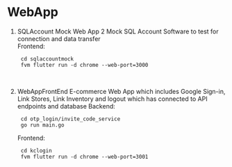 # WebApp
1. SQLAccount Mock Web App 2
   Mock SQL Account Software to test for connection and data transfer<br>
   Frontend:<br>

        cd sqlaccountmock
        fvm flutter run -d chrome --web-port=3000

    <br>

2. WebAppFrontEnd
   E-commerce Web App which includes Google Sign-in, Link Stores, Link Inventory and logout which has connected to API endpoints and database
   Backend: <br>

        cd otp_login/invite_code_service
        go run main.go
           
    Frontend:<br>

        cd kclogin
        fvm flutter run -d chrome --web-port=3001

    <br>
